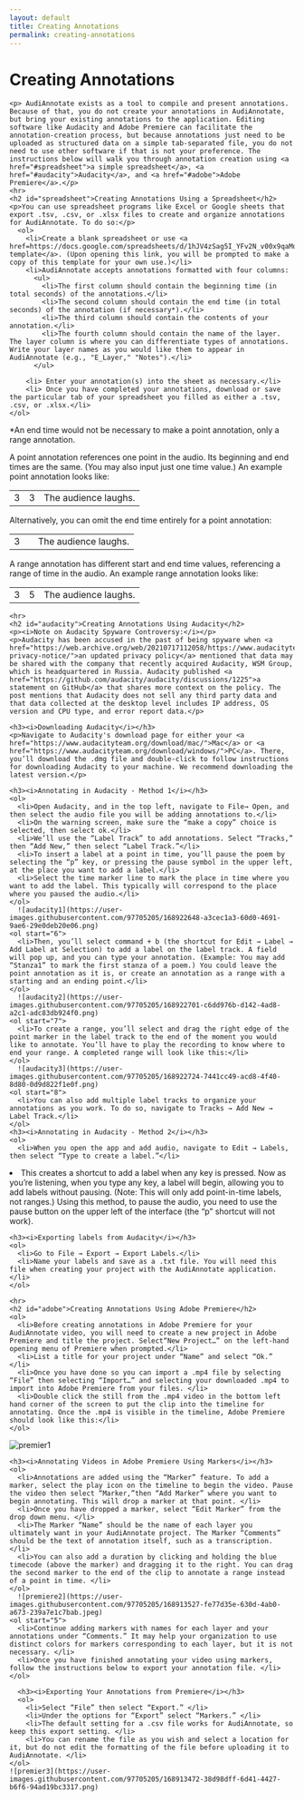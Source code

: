 ```yaml
---
layout: default
title: Creating Annotations
permalink: creating-annotations
---
```

<!-- Add an essay or interpretive material below this line,
using HTML or markdown.  Do not modify this file above this line -->

<html>
  <body>
    <h1>Creating Annotations</h1>
    
    <p> AudiAnnotate exists as a tool to compile and present annotations. Because of that, you do not create your annotations in AudiAnnotate, but bring your existing annotations to the application. Editing software like Audacity and Adobe Premiere can facilitate the annotation-creation process, but because annotations just need to be uploaded as structured data on a simple tab-separated file, you do not need to use other software if that is not your preference. The instructions below will walk you through annotation creation using <a href="#spreadsheet">a simple spreadsheet</a>, <a href="#audacity">Audacity</a>, and <a href="#adobe">Adobe Premiere</a>.</p>
    <hr>
    <h2 id="spreadsheet">Creating Annotations Using a Spreadsheet</h2>
    <p>You can use spreadsheet programs like Excel or Google sheets that export .tsv, .csv, or .xlsx files to create and organize annotations for AudiAnnotate. To do so:</p>
      <ol>
        <li>Create a blank spreadsheet or use <a href=https://docs.google.com/spreadsheets/d/1hJV4zSag5I_YFv2N_v00x9qaMqLYU3c_4Fck_okcthk/edit#gid=0”>this template</a>. (Upon opening this link, you will be prompted to make a copy of this template for your own use.)</li>
        <li>AudiAnnotate accepts annotations formatted with four columns:
          <ul>
            <li>The first column should contain the beginning time (in total seconds) of the annotations.</li>
            <li>The second column should contain the end time (in total seconds) of the annotation (if necessary*).</li>
            <li>The third column should contain the contents of your annotation.</li>
            <li>The fourth column should contain the name of the layer. The layer column is where you can differentiate types of annotations. Write your layer names as you would like them to appear in AudiAnnotate (e.g., "E_Layer," "Notes").</li>
          </ul>

        <li> Enter your annotation(s) into the sheet as necessary.</li>
        <li> Once you have completed your annotations, download or save the particular tab of your spreadsheet you filled as either a .tsv, .csv, or .xlsx.</li>
    </ol>

  <p>*An end time would not be necessary to make a point annotation, only a range annotation.</p>
  <p>A point annotation references one point in the audio. Its beginning and end times are the same. (You may also input just one time value.) An example point annotation looks like:</p>
    <table>
    <tr>
      <td>3</td>
      <td>3</td>
      <td>The audience laughs.</td>
    </tr>
    </table>

  <p>Alternatively, you can omit the end time entirely for a point annotation:</p>
    <table>
    <tr>
      <td>3</td>
      <td></td>
      <td>The audience laughs.</td>
    </tr>
    </table>

  <p>A range annotation has different start and end time values, referencing a range of time in the audio. An example range annotation looks like:</p>
    <table>
    <tr>
      <td>3</td>
      <td>5</td>
      <td>The audience laughs.</td>
    </tr>
    </table>
  
    <hr>
    <h2 id="audacity">Creating Annotations Using Audacity</h2>
    <p><i>Note on Audacity Spyware Controversy:</i></p>
    <p>Audacity has been accused in the past of being spyware when <a href="https://web.archive.org/web/20210717112058/https://www.audacityteam.org/about/desktop-privacy-notice/">an updated privacy policy</a> mentioned that data may be shared with the company that recently acquired Audacity, WSM Group, which is headquartered in Russia. Audacity published <a href="https://github.com/audacity/audacity/discussions/1225">a statement on GitHub</a> that shares more context on the policy. The post mentions that Audacity does not sell any third party data and that data collected at the desktop level includes IP address, OS version and CPU type, and error report data.</p>
    
    <h3><i>Downloading Audacity</i></h3>
    <p>Navigate to Audacity's download page for either your <a href="https://www.audacityteam.org/download/mac/">Mac</a> or <a href="https://www.audacityteam.org/download/windows/">PC</a>. There, you’ll download the .dmg file and double-click to follow instructions for downloading Audacity to your machine. We recommend downloading the latest version.</p>
    
    <h3><i>Annotating in Audacity - Method 1</i></h3>
    <ol>
      <li>Open Audacity, and in the top left, navigate to File→ Open, and then select the audio file you will be adding annotations to.</li>
      <li>On the warning screen, make sure the “make a copy” choice is selected, then select ok.</li>
      <li>We’ll use the “Label Track” to add annotations. Select “Tracks,” then “Add New,” then select “Label Track.”</li>
      <li>To insert a label at a point in time, you’ll pause the poem by selecting the “p” key, or pressing the pause symbol in the upper left, at the place you want to add a label.</li>
      <li>Select the time marker line to mark the place in time where you want to add the label. This typically will correspond to the place where you paused the audio.</li>
    </ol>
      ![audacity1](https://user-images.githubusercontent.com/97705205/168922648-a3cec1a3-60d0-4691-9ae6-29e0deb20e06.png)
    <ol start="6">
      <li>Then, you’ll select command + b (the shortcut for Edit → Label → Add Label at Selection) to add a label on the label track. A field will pop up, and you can type your annotation. (Example: You may add “Stanza1” to mark the first stanza of a poem.) You could leave the point annotation as it is, or create an annotation as a range with a starting and an ending point.</li>
    </ol>
      ![audacity2](https://user-images.githubusercontent.com/97705205/168922701-c6dd976b-d142-4ad8-a2c1-adc83db924f0.png)
    <ol start="7">
      <li>To create a range, you’ll select and drag the right edge of the point marker in the label track to the end of the moment you would like to annotate. You’ll have to play the recording to know where to end your range. A completed range will look like this:</li>
    </ol>
      ![audacity3](https://user-images.githubusercontent.com/97705205/168922724-7441cc49-acd8-4f40-8d80-0d9d822f1e0f.png)
    <ol start="8">
      <li>You can also add multiple label tracks to organize your annotations as you work. To do so, navigate to Tracks → Add New → Label Track.</li>
    </ol>
    <h3><i>Annotating in Audacity - Method 2</i></h3>
    <ol>
      <li>When you open the app and add audio, navigate to Edit → Labels, then select “Type to create a label.”</li>
<li>This creates a shortcut to add a label when any key is pressed. Now as you’re listening, when you type any key, a label will begin, allowing you to add labels without pausing. (Note: This will only add point-in-time labels, not ranges.) Using this method, to pause the audio, you need to use the pause button on the upper left of the interface (the “p” shortcut will not work).</li>
      </ol>
    
    <h3><i>Exporting labels from Audacity</i></h3>
    <ol>
      <li>Go to File → Export → Export Labels.</li>
      <li>Name your labels and save as a .txt file. You will need this file when creating your project with the AudiAnnotate application.</li>
    </ol>
    
    <hr>
    <h2 id="adobe">Creating Annotations Using Adobe Premiere</h2>
    <ol>
      <li>Before creating annotations in Adobe Premiere for your AudiAnnotate video, you will need to create a new project in Adobe Premiere and title the project. Select“New Project…” on the left-hand opening menu of Premiere when prompted.</li>
      <li>List a title for your project under “Name” and select “Ok.” </li>
      <li>Once you have done so you can import a .mp4 file by selecting “File” then selecting “Import…” and selecting your downloaded .mp4 to import into Adobe Premiere from your files. </li>
      <li>Double click the still from the .mp4 video in the bottom left hand corner of the screen to put the clip into the timeline for annotating. Once the .mp4 is visible in the timeline, Adobe Premiere should look like this:</li>
    </ol>
  ![premier1](https://user-images.githubusercontent.com/97705205/168913571-b24236ec-b017-4e52-9ea5-43e154b65fc8.jpeg)
      
    
    <h3><i>Annotating Videos in Adobe Premiere Using Markers</i></h3>
    <ol>
      <li>Annotations are added using the “Marker” feature. To add a marker, select the play icon on the timeline to begin the video. Pause the video then select “Marker,”then “Add Marker” where you want to begin annotating. This will drop a marker at that point. </li>
      <li>Once you have dropped a marker, select “Edit Marker” from the drop down menu. </li>
      <li>The Marker “Name” should be the name of each layer you ultimately want in your AudiAnnotate project. The Marker “Comments” should be the text of annotation itself, such as a transcription. </li>
      <li>You can also add a duration by clicking and holding the blue timecode (above the marker) and dragging it to the right. You can drag the second marker to the end of the clip to annotate a range instead of a point in time. </li>
    </ol>
      ![premiere2](https://user-images.githubusercontent.com/97705205/168913527-fe77d35e-630d-4ab0-a673-239a7e1c7bab.jpeg)
    <ol start="5">
      <li>Continue adding markers with names for each layer and your annotations under “Comments.” It may help your organization to use distinct colors for markers corresponding to each layer, but it is not necessary. </li>
      <li>Once you have finished annotating your video using markers, follow the instructions below to export your annotation file. </li>
    </ol>
      
      <h3><i>Exporting Your Annotations from Premiere</i></h3>
      <ol>
        <li>Select “File” then select “Export.” </li>
        <li>Under the options for “Export” select “Markers.” </li>
        <li>The default setting for a .csv file works for AudiAnnotate, so keep this export setting. </li>
        <li>You can rename the file as you wish and select a location for it, but do not edit the formatting of the file before uploading it to AudiAnnotate. </li>
    </ol>
    ![premier3](https://user-images.githubusercontent.com/97705205/168913472-38d98dff-6d41-4427-b6f6-94ad19bc3317.png)

  </body>
  </html>
